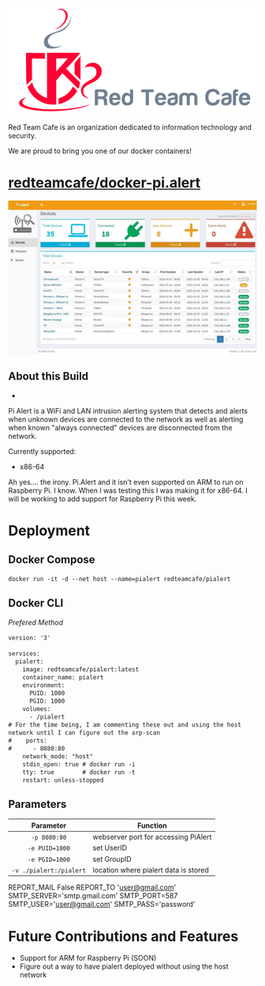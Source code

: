 [![redteamcafe.com](https://github.com/redteamcafe/docker-temp/raw/main/redteamcafe-logo.png)](https://redteamcafe.com)

Red Team Cafe is an organization dedicated to information technology and security.

We are proud to bring you one of our docker containers!

# [redteamcafe/docker-pi.alert](https://github.com/redteamcafe/docker-pi.alert)

[![Pi.Alert](https://raw.githubusercontent.com/redteamcafe/docker-pi.alert/main/1_devices.jpg)](https://github.com/pucherot/Pi.Alert)

## About this Build

* 

Pi Alert is a WiFi and LAN intrusion alerting system that detects and alerts when unknown devices are connected to the network as well as alerting when known "always connected" devices are disconnected from the network.

Currently supported:
* x86-64

Ah yes.... the irony. Pi.Alert and it isn't even supported on ARM to run on Raspberry Pi. I know. When I was testing this I was making it for x86-64. I will be working to add support for Raspberry Pi this week.

# Deployment

## Docker Compose

```
docker run -it -d --net host --name=pialert redteamcafe/pialert
```

## Docker CLI

*Prefered Method*

```
version: '3'

services:
  pialert:
    image: redteamcafe/pialert:latest
    container_name: pialert
    environment:
      PUID: 1000
      PGID: 1000
    volumes:
      - /pialert
# For the time being, I am commenting these out and using the host network until I can figure out the arp-scan
#    ports:
#      - 8080:80
    network_mode: "host"
    stdin_open: true # docker run -i
    tty: true        # docker run -t
    restart: unless-stopped
```
## Parameters
| Parameter | Function |
| :----: | --- |
| `-p 8080:80` | webserver port for accessing PiAlert |
| `-e PUID=1000` | set UserID |
| `-e PGID=1000` | set GroupID |
| `-v ./pialert:/pialert` | location where pialert data is stored |

REPORT_MAIL False
REPORT_TO 'user@gmail.com'
SMTP_SERVER='smtp.gmail.com'
SMTP_PORT=587
SMTP_USER='user@gmail.com'
SMTP_PASS='password'

# Future Contributions and Features
* Support for ARM for Raspberry Pi (SOON)
* Figure out a way to have pialert deployed without using the host network


